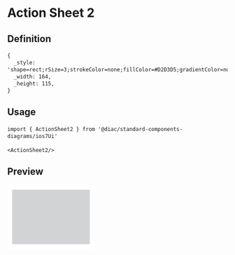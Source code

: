 # Action Sheet 2

## Definition

```
{
  _style: 'shape=rect;rSize=3;strokeColor=none;fillColor=#D2D3D5;gradientColor=none;shadow=0;',
  _width: 164,
  _height: 115,
}
```

## Usage

```
import { ActionSheet2 } from '@diac/standard-components-diagrams/ios7Ui'

<ActionSheet2/>
```

## Preview

<img src="./action-sheet-2.png" width="200"/>

